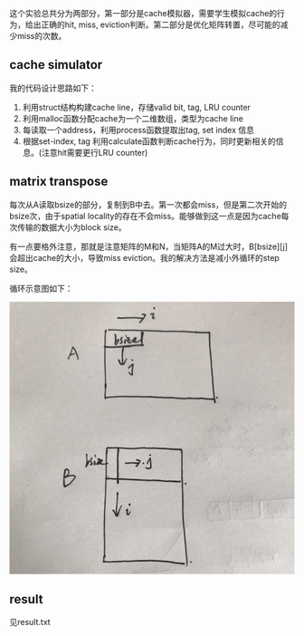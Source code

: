 
这个实验总共分为两部分，第一部分是cache模拟器，需要学生模拟cache的行为，给出正确的hit, miss, eviction判断。第二部分是优化矩阵转置，尽可能的减少miss的次数。

## cache simulator

我的代码设计思路如下：

1. 利用struct结构构建cache line，存储valid bit, tag, LRU counter
2. 利用malloc函数分配cache为一个二维数组，类型为cache line
3. 每读取一个address，利用process函数提取出tag, set index 信息
4. 根据set-index, tag 利用calculate函数判断cache行为，同时更新相关的信息。(注意hit需要更行LRU counter)

## matrix transpose

每次从A读取bsize的部分，复制到B中去。第一次都会miss，但是第二次开始的bsize次，由于spatial locality的存在不会miss。能够做到这一点是因为cache每次传输的数据大小为block size。

有一点要格外注意，那就是注意矩阵的M和N，当矩阵A的M过大时，B[bsize][j]会超出cache的大小，导致miss eviction。我的解决方法是减小外循环的step size。

循环示意图如下：

![matrix](../../resource/matrix-transpose.png)

## result

见result.txt

